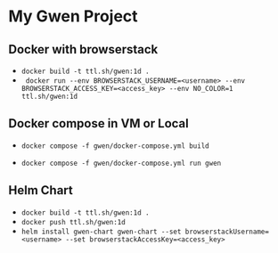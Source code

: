 My Gwen Project
===================

## Docker with browserstack

* `docker build -t ttl.sh/gwen:1d .`
* ` docker run --env BROWSERSTACK_USERNAME=<username> --env BROWSERSTACK_ACCESS_KEY=<access_key> --env NO_COLOR=1  ttl.sh/gwen:1d`

## Docker compose in VM or Local

* `docker compose -f gwen/docker-compose.yml build`

* `docker compose -f gwen/docker-compose.yml run gwen`

## Helm Chart

* `docker build -t ttl.sh/gwen:1d .`
* `docker push ttl.sh/gwen:1d`
* `helm install gwen-chart gwen-chart --set browserstackUsername=<username> --set browserstackAccessKey=<access_key>`


